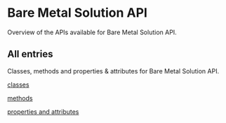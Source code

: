 [
This is a templated file. Adding content to this file may result in it being
reverted. Instead, if you want to place additional content, create an
"overview_content.md" file in `docs/` directory. The Sphinx tool will
pick up on the content and merge the content.
]: #

# Bare Metal Solution API

Overview of the APIs available for Bare Metal Solution API.

## All entries

Classes, methods and properties & attributes for
Bare Metal Solution API.

[classes](https://cloud.google.com/python/docs/reference/baremetalsolution/latest/summary_class.html)

[methods](https://cloud.google.com/python/docs/reference/baremetalsolution/latest/summary_method.html)

[properties and
attributes](https://cloud.google.com/python/docs/reference/baremetalsolution/latest/summary_property.html)
